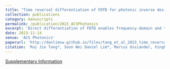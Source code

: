```yaml
---
title: "Time reversal differentiation of FDTD for photonic inverse design"
collection: publications
category: manuscripts
permalink: /publication/2023_ACSPhotonics
excerpt: 'Direct differentiation of FDTD enables frequency-domain and time-domain topology optimization.'
date: 2023-11-14
venue: 'ACS Photonics'
paperurl: 'http://danlimsw.github.io/files/tang_et_al_2023_time_reversal_differentiation_of_fdtd_for_photonic_inverse_design.pdf'
citation: 'Rui Jie Tang*, Soon Wei Daniel Lim*, Marcus Ossiander, Xinghui Yin, Federico Capasso, Time reversal differentiation of FDTD for photonic inverse design, <i>ACS Photonics</i> <b>10</b>(12), 4140-4150 (2023).'
---
```


[Supplementary Information](https://danlimsw.github.io/files/ph3c00694_si_005.pdf)
